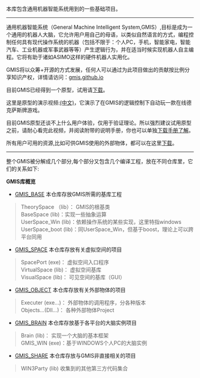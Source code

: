 
本库包含通用机器智能系统用到的一些基础项目。

<hr/>
通用机器智能系统（General Machine Intelligent System,GMIS）,目标是成为一个通用的机器人大脑，它允许用户用自己的母语，以类似自然语言的方式，编程控制任何具有现代操作系统的机器（包括不限于：个人PC，手机，智能家电，智能汽车、工业机器或军事武器等等）产生逻辑行为，并在适当时候实现机器人自主编程。它将有助于诸如ASIMO这样的硬件机器人实用化。

GMIS将以众筹+开源的方式发展，任何人可以通过为此项目做出的贡献按比例分享知识产权，详情请访问：[gmis.github.io](http://gmis.github.io/)

目前GMIS已经得到一个原型，试用请[下载](https://github.com/GMIS/Download)。

这里是原型的演示视频:[(中文)](http://pan.baidu.com/s/1mglwzmo)，它演示了在GMIS的逻辑控制下自动玩一款在线德克萨斯牌游戏。

目前GMIS原型还谈不上什么用户体验，仅用于验证理论。所以强烈建议试用原型之前，请耐心看完此视频，并阅读附带的说明手册，你也可以单独[下载手册了解](https://github.com/GMIS/Download)。

所有用户可用的资源,比如可供GMIS使用的外部物体，都可以在这里[下载](https://github.com/GMIS/Download)。

<hr/>
整个GMIS被分解成几个部分,每个部分又包含几个编译工程，放在不同仓库里，它们的关系如下:<br />

__GMIS库概览__
* [GMIS_BASE](https://github.com/GMIS/GMIS_BASE) 本仓库存放GMIS所需的基库工程<br />
> TheorySpace （lib）： GMIS的根基类<br />
> BaseSpace  (lib)：实现一些抽象运算<br />
> UserSpace_Win (lib)：依赖操作系统的某些实现，这里特指windows<br />
> UserSpace_boot (lib)：同UserSpace_Win，但基于boost，理论上可以跨平台同用<br />

* [GMIS_SPACE](https://github.com/GMIS/GMIS_SPACE) 本仓库存放有关虚拟空间的项目
> SpacePort (exe)： 虚拟空间入口程序<br />
> VirtualSpace (lib)： 虚拟空间基库<br />
> VisualSpace (lib)： 可见空间的基库（GUI）<br />

* [GMIS_OBJECT](https://github.com/GMIS/GMIS_OBJECT) 本仓库存放有关外部物体的项目
> Executer (exe...)：  外部物体的调用程序，分各种版本<br />
> Objects...(Dll...)： 各种外部物体Project<br />

* [GMIS_BRAIN](https://github.com/GMIS/GMIS_BRAIN) 本仓库存放基于各平台的大脑实例项目
> Brain (lib)： 实现一个大脑的基本框架<br />
> GMIS_WIN (exe)：基于WINDOWS个人PC的大脑实例<br />
   
* [GMIS_SHARE](https://github.com/GMIS/GMIS_SHARE) 本仓库存放与GMIS非直接相关的项目
> WIN3Party (lib) 收集到的其他第三方代码集合<br />
